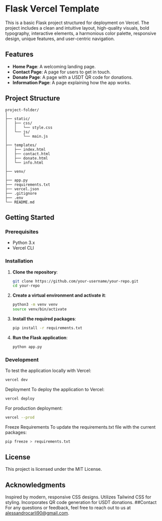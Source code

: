 # Flask Vercel Template

This is a basic Flask project structured for deployment on Vercel. The project includes a clean and intuitive layout, high-quality visuals, bold typography, interactive elements, a harmonious color palette, responsive design, unique features, and user-centric navigation.

## Features

- **Home Page**: A welcoming landing page.
- **Contact Page**: A page for users to get in touch.
- **Donate Page**: A page with a USDT QR code for donations.
- **Information Page**: A page explaining how the app works.

## Project Structure
```
project-folder/
│
├── static/
│   ├── css/
│   │   └── style.css
│   └── js/
│       └── main.js
│
├── templates/
│   ├── index.html
│   ├── contact.html
│   ├── donate.html
│   └── info.html
│
├── venv/
│
├── app.py
├── requirements.txt
├── vercel.json
├── .gitignore
├── .env
└── README.md
```

## Getting Started

### Prerequisites

- Python 3.x
- Vercel CLI

### Installation

1. **Clone the repository**:
    ```sh
    git clone https://github.com/your-username/your-repo.git
    cd your-repo
    ```

2. **Create a virtual environment and activate it**:
    ```sh
    python3 -m venv venv
    source venv/bin/activate
    ```

3. **Install the required packages**:
    ```sh
    pip install -r requirements.txt
    ```

4. **Run the Flask application**:
    ```sh
    python app.py
    ```

### Development

To test the application locally with Vercel:
```sh
vercel dev
```
Deployment
To deploy the application to Vercel:

```sh
vercel deploy
```
For production deployment:

```sh
vercel --prod
```
Freeze Requirements
To update the requirements.txt file with the current packages:

```sh
pip freeze > requirements.txt
```
## License
This project is licensed under the MIT License.

## Acknowledgments
Inspired by modern, responsive CSS designs.
Utilizes Tailwind CSS for styling.
Incorporates QR code generation for USDT donations.
##Contact
For any questions or feedback, feel free to reach out to us at alessandrocarli90@gmail.com.